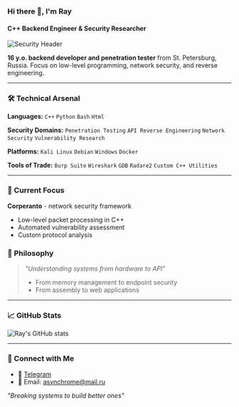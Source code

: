 ### Hi there 👋, I'm Ray
#### C++ Backend Engineer & Security Researcher

![Security Header](https://i.pinimg.com/736x/51/0c/48/510c48e4ccc8c0708c706c42ff3972e3.jpg)

**16 y.o. backend developer and penetration tester** from St. Petersburg, Russia. 
Focus on low-level programming, network security, and reverse engineering.

---

### 🛠️ Technical Arsenal

**Languages:** 
`C++` `Python` `Bash` `Html`

**Security Domains:** 
`Penetration Testing` `API Reverse Engineering` `Network Security` `Vulnerability Research`

**Platforms:** 
`Kali Linux` `Debian` `Windows` `Docker`

**Tools of Trade:** 
`Burp Suite` `Wireshark` `GDB` `Radare2` `Custom C++ Utilities`

---

### 🔭 Current Focus

**Corperanto** - network security framework
- Low-level packet processing in C++
- Automated vulnerability assessment
- Custom protocol analysis

### 🎯 Philosophy
> *"Understanding systems from hardware to API"*
> - From memory management to endpoint security
> - From assembly to web applications

---

### 📈 GitHub Stats

![Ray's GitHub stats](https://github-readme-stats.vercel.app/api?username=asynchromez&show_icons=true&theme=radical)

---

### 🤝 Connect with Me
- 💼 [Telegram](https://t.me/asynchrome)
- 📧 Email: asynchrome@mail.ru

*"Breaking systems to build better ones"*
